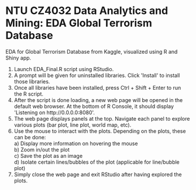 # NTU CZ4032 Data Analytics and Mining: EDA Global Terrorism Database
EDA for Global Terrorism Database from Kaggle, visualized using R and Shiny app.

1) Launch EDA_Final.R script using RStudio.
2) A prompt will be given for uninstalled libraries. Click 'Install' to install those libraries.
3) Once all libraries have been installed, press Ctrl + Shift + Enter to run the R script. 
4) After the script is done loading, a new web page will be opened in the default web browser. At the bottom of R Console, it should display 'Listening on ht<span>tp://</span>0.0.0.0:8080'.
5) The web page displays panels at the top. Navigate each panel to explore various plots (bar plot, line plot, world map, etc).
6) Use the mouse to interact with the plots. Depending on the plots, these can be done: </br>
  a) Display more information on hovering the mouse </br>
  b) Zoom in/out the plot </br>
  c) Save the plot as an image </br>
  d) Isolate certain lines/bubbles of the plot (applicable for line/bubble plot) </br>
7) Simply close the web page and exit RStudio after having explored the plots.

